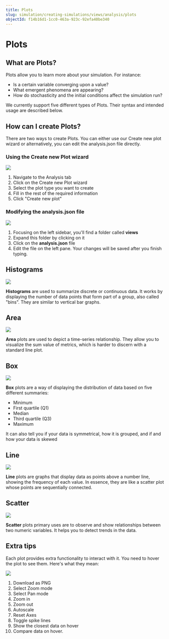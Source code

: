 ```yaml
---
title: Plots
slug: simulation/creating-simulations/views/analysis/plots
objectId: f14b16d1-1cc0-463a-923c-92efa40be340
---
```


# Plots

## What are Plots?

Plots allow you to learn more about your simulation. For instance:

- Is a certain variable converging upon a value?
- What emergent phenomena are appearing?
- How do stochasticity and the initial conditions affect the simulation run?

We currently support five different types of Plots. Their syntax and intended usage are described below.

## How can I create Plots?

There are two ways to create Plots. You can either use our Create new plot wizard or alternatively, you can edit the analysis.json file directly.

### Using the Create new Plot wizard

![](https://cdn-us1.hash.ai/site/docs/animation.gif)

1. Navigate to the Analysis tab
1. Click on the Create new Plot wizard
1. Select the plot type you want to create
1. Fill in the rest of the required information
1. Click "Create new plot"

### Modifying the analysis.json file

![](https://cdn-us1.hash.ai/site/docs/screenshot-2021-03-12-at-12.35.23.png)

1. Focusing on the left sidebar, you'll find a folder called **views**
1. Expand this folder by clicking on it
1. Click on the **analysis.json** file
1. Edit the file on the left pane. Your changes will be saved after you finish typing.

## Histograms

![](https://cdn-us1.hash.ai/site/docs/screenshot-2021-03-11-at-18.32.20.png)

**Histograms** are used to summarize discrete or continuous data. It works by displaying the number of data points that form part of a group, also called "bins". They are similar to vertical bar graphs.

## Area

![](https://cdn-us1.hash.ai/site/docs/screenshot-2021-03-11-at-14.55.35.png)

**Area** plots are used to depict a time-series relationship. They allow you to visualize the sum value of metrics, which is harder to discern with a standard line plot.

## Box

![](https://cdn-us1.hash.ai/site/docs/screenshot-2021-03-11-at-17.37.32.png)

**Box** plots are a way of displaying the distribution of data based on five different summaries:

- Minimum
- First quartile \(Q1\)
- Median
- Third quartile \(Q3\)
- Maximum

It can also tell you if your data is symmetrical, how it is grouped, and if and how your data is skewed

## Line

![](https://cdn-us1.hash.ai/site/docs/screenshot-2021-03-11-at-15.22.43.png)

**Line** plots are graphs that display data as points above a number line, showing the frequency of each value. In essence, they are like a scatter plot whose points are sequentially connected.

## Scatter

![](https://cdn-us1.hash.ai/site/docs/screenshot-2021-03-11-at-15.05.21.png)

**Scatter** plots primary uses are to observe and show relationships between two numeric variables. It helps you to detect trends in the data.

## Extra tips

Each plot provides extra functionality to interact with it. You need to hover the plot to see them. Here's what they mean:

![](https://cdn-us1.hash.ai/site/docs/plotly-buttons-help.png)

1. Download as PNG
1. Select Zoom mode
1. Select Pan mode
1. Zoom in
1. Zoom out
1. Autoscale
1. Reset Axes
1. Toggle spike lines
1. Show the closest data on hover
1. Compare data on hover.
